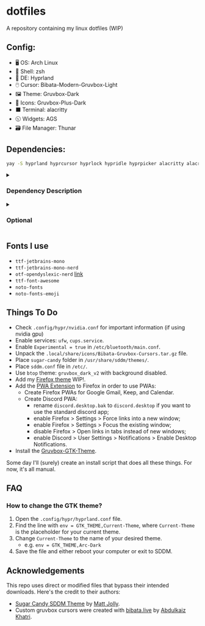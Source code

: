 # dotfiles
A repository containing my linux dotfiles (WIP)


## Config:
- 🖥️ OS: Arch Linux
- 🐚 Shell: zsh
- 🎨 DE: Hyprland
- 🖱️ Cursor: Bibata-Modern-Gruvbox-Light
- 🖼️ Theme: Gruvbox-Dark
- 📁 Icons: Gruvbox-Plus-Dark
- ⬛ Terminal: alacritty
- 🕥 Widgets: AGS
- 🗃️ File Manager: Thunar


## Dependencies:

```zsh
yay -S hyprland hyprcursor hyprlock hypridle hyprpicker alacritty alacritty-themes zsh oh-my-zsh powerlevel10k gnome-text-editor neovim visual-studio-code-bin thunar thunar-archive-plugin thunar-volman thunar-vcs-plugin thunar-media-tags-plugin gvfs tumbler ffmpegthumbnailer libgsf raw-thumbnailer ranger dragon-drop file-roller ufw timeshift lxsession-gtk3 xorg-xhost baobab gparted bluez bluez-utils blueman pipewire-pulse pavucontrol pamixer cups gutenprint ghostscript hplip foomatic-db-gutenprint-ppds aylurs-gtk-shell nwg-look dconf-editor gruvbox-plus-icon-theme-git papirus-icon-theme qt5-graphicaleffects qt5-quickcontrols2 qt5-svg vlc inkscape gthumb swappy pinta gnome-bluetooth-3.0 btop piper wtype brightnessctl grimblast-git cliphist rofi-calc-git rofi-emoji-git firefox-pwa jq socat
```

<details>
  <summary><h3>Dependency Description</h3></summary>

  These apps are required by the config
  
#### Window Management
- `hyprland` - window manager
  - `hyprcursor` - cursor for Hyprland
  - `hyprlock` - lock screen for Hyprland
  - `hypridle` - idle state manager for Hyprland
  - `hyprpicker` - color picker for Hyprland

#### Terminal & Shell
- `alacritty` - terminal
  - `alacritty-themes` - terminal theme
- `zsh` - shell
  - `oh-my-zsh` - zsh tool
  - `powerlevel10k` - zsh theme

#### Text Editors & IDEs
- `gnome-text-editor` - simple text editor
- `neovim` - in-terminal text editor
- `visual-studio-code-bin` - main code editor

#### File Management
- `thunar` - file explorer
  - `thunar-archive-plugin` - archive plugin for Thunar
  - `thunar-volman` - removable devices control plugin for Thunar
  - `thunar-vcs-plugin` - GIT actions plugin for Thunar
  - `thunar-media-tags-plugin` - detailed information about media files for Thunar
  - `gvfs` - sidebar addon for Thunar
  - `tumbler` - thumbnail generator for Thunar
    - `ffmpegthumbnailer` - video addon for Tumbler
    - `libgsf` - open document extension addon for Tumbler
    - `raw-thumbnailer` - raw file addon for Tumbler
- `ranger` - backup file manager
  - `dragon-drop` - addon for ranger
- `file-roller` - archive tool

#### System Tools & Utilities
- `ufw` - firewall
- `timeshift` - system backup manager
- `lxsession-gtk3` - authentication agent for polkit
- `xorg-xhost` - server access control (needed for gparted)
- `baobab` - disk visualization
- `gparted` - disk management

#### Networking & Bluetooth
- `bluez` - bluetooth
- `bluez-utils` - bluetooth
- `blueman` - bluetooth GUI

#### Audio Management
- `pipewire-pulse` - for pavucontrol
- `pavucontrol` - sound control
- `pamixer` - terminal sound control

#### Printing
- `cups` - printing system
- `gutenprint` - printing tool
- `ghostscript` - printing requirement
- `hplip` - HP printer drivers (optional)
- `foomatic-db-gutenprint-ppds` - drivers for printing

#### GUI Customization & Themes
- `aylurs-gtk-shell` - widgets + bar / status bar and widgets (WIP)
- `nwg-look` - gtk theme editor
- `dconf-editor` - theme editor
- `gruvbox-plus-icon-theme-git` - main icons
- `papirus-icon-theme` - backup icons
- `qt5-graphicaleffects` - sddm theme
- `qt5-quickcontrols2` - sddm theme
- `qt5-svg` - sddm theme

#### Media & Graphics
- `vlc` - media player
- `inkscape` - SVG editor
- `gthumb` - image viewer/editor
- `swappy` - draw on screenshots
- `pinta` - paint-like image editor

#### Bluetooth
- `gnome-bluetooth-3.0` - AGS dependency

#### System Enhancements
- `btop` - task manager
- `piper` - mouse control / mouse config tool
- `wtype` - keyboard simulator
- `brightnessctl` - brightness control

#### Screenshotting & Clipboarding
- `grimblast-git` - screenshotting
- `cliphist` - clipboard plugin for rofi
- `dragon-drop` - addon for ranger

#### Rofi Plugins
- `rofi-calc-git` - calc plugin for rofi
- `rofi-emoji-git` - emoji plugin for rofi

#### Web
- `firefox-pwa` - progressive web apps (used with the [PWA Addon](https://addons.mozilla.org/en-US/firefox/addon/pwas-for-firefox/))

#### Miscellaneous
- `jq` - jquery
- `socat` - reading sockets
</details>

<details>
  <summary><h3>Optional</h3></summary>
  
  These apps are not required anywhere in the config.

  - WIP
</details>

## Fonts I use
- `ttf-jetbrains-mono`
- `ttf-jetbrains-mono-nerd`
- `otf-opendyslexic-nerd` [link](https://opendyslexic.org/)
- `ttf-font-awesome`
- `noto-fonts`
- `noto-fonts-emoji`


## Things To Do
- Check `.config/hypr/nvidia.conf` for important information (if using nvidia gpu)
- Enable services: `ufw`, `cups.service`.
- Enable `Experimental = true` in `/etc/bluetooth/main.conf`.
- Unpack the `.local/share/icons/Bibata-Gruvbox-Cursors.tar.gz` file.
- Place `sugar-candy` folder in `/usr/share/sddm/themes/`.
- Place `sddm.conf` file in `/etc/`.
- Use `btop` theme: `gruvbox_dark_v2` with background disabled.
- Add my [Firefox theme]() WIP!.
- Add the [PWA Extension](https://unhook.app/) to Firefox in order to use PWAs:
  - Create Firefox PWAs for Google Gmail, Keep, and Calendar.
  - Create Discord PWA:
    - rename `discord.desktop.bak` to `discord.desktop` if you want to use the standard discord app;
    - enable Firefox > Settings > Force links into a new window;
    - enable Firefox > Settings > Focus the existing window;
    - disable Firefox > Open links in tabs instead of new windows;
    - enable Discord > User Settings > Notifications > Enable Desktop Notifications.
- Install the [Gruvbox-GTK-Theme](https://github.com/Fausto-Korpsvart/Gruvbox-GTK-Theme).

Some day I'll (surely) create an install script that does all these things. For now, it's all manual.


## FAQ

### How to change the GTK theme?
1. Open the `.config/hypr/hyprland.conf` file.
2. Find the line with `env = GTK_THEME,Current-Theme`, where `Current-Theme` is the placeholder for your current theme.
3. Change `Current-Theme` to the name of your desired theme.
    - e.g. `env = GTK_THEME,Arc-Dark`
4. Save the file and either reboot your computer or exit to SDDM.


## Acknowledgements
This repo uses direct or modified files that bypass their intended downloads. Here's the credit to their authors:
- [Sugar Candy SDDM Theme](https://github.com/Kangie/sddm-sugar-candy) by [Matt Jolly](https://github.com/Kangie/).
- Custom gruvbox cursors were created with [bibata.live](https://www.bibata.live/studio) by [Abdulkaiz Khatri](https://github.com/ful1e5).

